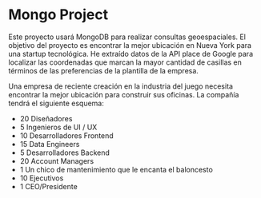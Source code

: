 # Mongo Project


Este proyecto usará MongoDB para realizar consultas geoespaciales. El objetivo del proyecto es encontrar la mejor ubicación en Nueva York para una startup tecnológica. He extraído datos de la API place de Google para localizar las coordenadas que marcan la mayor cantidad de casillas en términos de las preferencias de la plantilla de la empresa.

Una empresa de reciente creación en la industria del juego necesita encontrar la mejor ubicación para construir sus oficinas. La compañía tendrá el siguiente esquema:

   * 20 Diseñadores
   * 5 Ingenieros de UI / UX
   * 10 Desarrolladores Frontend 
   * 15 Data Engineers
   * 5  Desarrolladores Backend
   * 20 Account Managers
   * 1 Un chico de mantenimiento que le encanta el baloncesto
   * 10 Ejecutivos
   * 1 CEO/Presidente
